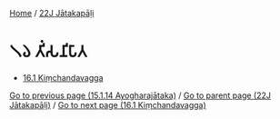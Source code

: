 
[Home](/) / [22J Jātakapāḷi](../22J.md)

# 𑁧𑁬 𑀢𑀺𑀁𑀲𑀦𑀺𑀧𑀸𑀢

* [16.1 Kiṃchandavagga](16/16.1.md)

[Go to previous page (15.1.14 Ayogharajātaka)](15/15.1/15.1.14.md) / [Go to parent page (22J Jātakapāḷi)](0.md) / [Go to next page (16.1 Kiṃchandavagga)](16/16.1.md)


